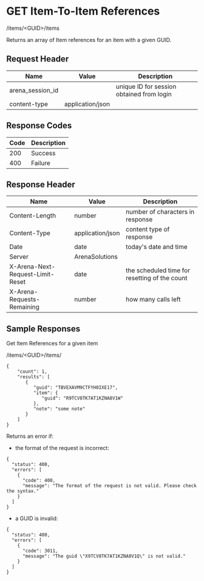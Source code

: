 # GET Item-To-Item References
/items/&lt;GUID&gt;/items

Returns an array of    Item references for an item with a given GUID.

## Request Header

| Name  | Value  | Description  |
|  --- |  --- |  --- | 
| arena_session_id  |   | unique ID for session obtained from login  |
| content-type  | application/json  |   |

## Response Codes

| Code  | Description  |
|  --- |  --- | 
| 200  | Success  |
| 400  | Failure  |

## Response Header

| Name  | Value  | Description  |
|  --- |  --- |  --- | 
| Content-Length  | number  | number of characters in response  |
| Content-Type  | application/json  | content type of response  |
| Date  | date  | today's date and time  |
| Server  | ArenaSolutions  |   |
| X-Arena-Next-Request-Limit-Reset   | date  | the scheduled time for resetting of the count  |
| X-Arena-Requests-Remaining   | number  | how many calls left  |

## Sample Responses
Get Item References for a given item

/items/&lt;GUID&gt;/items/

```
{
    "count": 1,
    "results": [
       {
          "guid": "TBVEXAVM9CTFYH0IXE17",
          "item": {
             "guid": "R9TCV8TK7AT1KZNA8V1W"
          },
          "note": "some note"
       }
    ]
}
```
Returns an error if:

* the format of the request is incorrect:

```
{
  "status": 400,
  "errors": [
    {
      "code": 400,
      "message": "The format of the request is not valid. Please check the syntax."
    }
  ]
}
```
* a GUID is invalid:

```
{
  "status": 400,
  "errors": [
    {
      "code": 3011,
      "message": "The guid \"X9TCV8TK7AT1KZNA8V1Q\" is not valid."
    }
  ]
}
```
